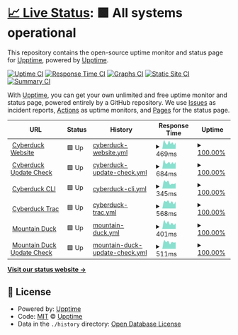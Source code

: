 # [📈 Live Status](https://upptime.github.io/upptime): <!--live status--> **🟩 All systems operational**

This repository contains the open-source uptime monitor and status page for [Upptime](https://upptime.js.org), powered by [Upptime](https://github.com/upptime/upptime).

[![Uptime CI](https://github.com/koj-co/upptime/workflows/Uptime%20CI/badge.svg)](https://github.com/koj-co/upptime/actions?query=workflow%3A%22Uptime+CI%22)
[![Response Time CI](https://github.com/koj-co/upptime/workflows/Response%20Time%20CI/badge.svg)](https://github.com/koj-co/upptime/actions?query=workflow%3A%22Response+Time+CI%22)
[![Graphs CI](https://github.com/koj-co/upptime/workflows/Graphs%20CI/badge.svg)](https://github.com/koj-co/upptime/actions?query=workflow%3A%22Graphs+CI%22)
[![Static Site CI](https://github.com/koj-co/upptime/workflows/Static%20Site%20CI/badge.svg)](https://github.com/koj-co/upptime/actions?query=workflow%3A%22Static+Site+CI%22)
[![Summary CI](https://github.com/koj-co/upptime/workflows/Summary%20CI/badge.svg)](https://github.com/koj-co/upptime/actions?query=workflow%3A%22Summary+CI%22)

With [Upptime](https://upptime.js.org), you can get your own unlimited and free uptime monitor and status page, powered entirely by a GitHub repository. We use [Issues](https://github.com/upptime/upptime/issues) as incident reports, [Actions](https://github.com/upptime/upptime/actions) as uptime monitors, and [Pages](https://upptime.github.io/upptime) for the status page.

<!--start: status pages-->
<!-- This summary is generated by Upptime (https://github.com/upptime/upptime) -->
<!-- Do not edit this manually, your changes will be overwritten -->
<!-- prettier-ignore -->
| URL | Status | History | Response Time | Uptime |
| --- | ------ | ------- | ------------- | ------ |
| <img alt="" src="https://favicons.githubusercontent.com/cyberduck.io" height="13"> [Cyberduck Website](https://cyberduck.io/) | 🟩 Up | [cyberduck-website.yml](https://github.com/iterate-ch/upptime/commits/master/history/cyberduck-website.yml) | <details><summary><img alt="Response time graph" src="./graphs/cyberduck-website/response-time-week.png" height="20"> 469ms</summary><br><a href="https://upptime.github.io/upptime/history/cyberduck-website"><img alt="Response time 469" src="https://img.shields.io/endpoint?url=https%3A%2F%2Fraw.githubusercontent.com%2Fiterate-ch%2Fupptime%2Fmaster%2Fapi%2Fcyberduck-website%2Fresponse-time.json"></a><br><a href="https://upptime.github.io/upptime/history/cyberduck-website"><img alt="24-hour response time 469" src="https://img.shields.io/endpoint?url=https%3A%2F%2Fraw.githubusercontent.com%2Fiterate-ch%2Fupptime%2Fmaster%2Fapi%2Fcyberduck-website%2Fresponse-time-day.json"></a><br><a href="https://upptime.github.io/upptime/history/cyberduck-website"><img alt="7-day response time 469" src="https://img.shields.io/endpoint?url=https%3A%2F%2Fraw.githubusercontent.com%2Fiterate-ch%2Fupptime%2Fmaster%2Fapi%2Fcyberduck-website%2Fresponse-time-week.json"></a><br><a href="https://upptime.github.io/upptime/history/cyberduck-website"><img alt="30-day response time 469" src="https://img.shields.io/endpoint?url=https%3A%2F%2Fraw.githubusercontent.com%2Fiterate-ch%2Fupptime%2Fmaster%2Fapi%2Fcyberduck-website%2Fresponse-time-month.json"></a><br><a href="https://upptime.github.io/upptime/history/cyberduck-website"><img alt="1-year response time 469" src="https://img.shields.io/endpoint?url=https%3A%2F%2Fraw.githubusercontent.com%2Fiterate-ch%2Fupptime%2Fmaster%2Fapi%2Fcyberduck-website%2Fresponse-time-year.json"></a></details> | <details><summary><a href="https://upptime.github.io/upptime/history/cyberduck-website">100.00%</a></summary><a href="https://upptime.github.io/upptime/history/cyberduck-website"><img alt="All-time uptime 100.00%" src="https://img.shields.io/endpoint?url=https%3A%2F%2Fraw.githubusercontent.com%2Fiterate-ch%2Fupptime%2Fmaster%2Fapi%2Fcyberduck-website%2Fuptime.json"></a><br><a href="https://upptime.github.io/upptime/history/cyberduck-website"><img alt="24-hour uptime 100.00%" src="https://img.shields.io/endpoint?url=https%3A%2F%2Fraw.githubusercontent.com%2Fiterate-ch%2Fupptime%2Fmaster%2Fapi%2Fcyberduck-website%2Fuptime-day.json"></a><br><a href="https://upptime.github.io/upptime/history/cyberduck-website"><img alt="7-day uptime 100.00%" src="https://img.shields.io/endpoint?url=https%3A%2F%2Fraw.githubusercontent.com%2Fiterate-ch%2Fupptime%2Fmaster%2Fapi%2Fcyberduck-website%2Fuptime-week.json"></a><br><a href="https://upptime.github.io/upptime/history/cyberduck-website"><img alt="30-day uptime 100.00%" src="https://img.shields.io/endpoint?url=https%3A%2F%2Fraw.githubusercontent.com%2Fiterate-ch%2Fupptime%2Fmaster%2Fapi%2Fcyberduck-website%2Fuptime-month.json"></a><br><a href="https://upptime.github.io/upptime/history/cyberduck-website"><img alt="1-year uptime 100.00%" src="https://img.shields.io/endpoint?url=https%3A%2F%2Fraw.githubusercontent.com%2Fiterate-ch%2Fupptime%2Fmaster%2Fapi%2Fcyberduck-website%2Fuptime-year.json"></a></details>
| <img alt="" src="https://favicons.githubusercontent.com/version.cyberduck.io" height="13"> [Cyberduck Update Check](https://version.cyberduck.io/) | 🟩 Up | [cyberduck-update-check.yml](https://github.com/iterate-ch/upptime/commits/master/history/cyberduck-update-check.yml) | <details><summary><img alt="Response time graph" src="./graphs/cyberduck-update-check/response-time-week.png" height="20"> 684ms</summary><br><a href="https://upptime.github.io/upptime/history/cyberduck-update-check"><img alt="Response time 684" src="https://img.shields.io/endpoint?url=https%3A%2F%2Fraw.githubusercontent.com%2Fiterate-ch%2Fupptime%2Fmaster%2Fapi%2Fcyberduck-update-check%2Fresponse-time.json"></a><br><a href="https://upptime.github.io/upptime/history/cyberduck-update-check"><img alt="24-hour response time 684" src="https://img.shields.io/endpoint?url=https%3A%2F%2Fraw.githubusercontent.com%2Fiterate-ch%2Fupptime%2Fmaster%2Fapi%2Fcyberduck-update-check%2Fresponse-time-day.json"></a><br><a href="https://upptime.github.io/upptime/history/cyberduck-update-check"><img alt="7-day response time 684" src="https://img.shields.io/endpoint?url=https%3A%2F%2Fraw.githubusercontent.com%2Fiterate-ch%2Fupptime%2Fmaster%2Fapi%2Fcyberduck-update-check%2Fresponse-time-week.json"></a><br><a href="https://upptime.github.io/upptime/history/cyberduck-update-check"><img alt="30-day response time 684" src="https://img.shields.io/endpoint?url=https%3A%2F%2Fraw.githubusercontent.com%2Fiterate-ch%2Fupptime%2Fmaster%2Fapi%2Fcyberduck-update-check%2Fresponse-time-month.json"></a><br><a href="https://upptime.github.io/upptime/history/cyberduck-update-check"><img alt="1-year response time 684" src="https://img.shields.io/endpoint?url=https%3A%2F%2Fraw.githubusercontent.com%2Fiterate-ch%2Fupptime%2Fmaster%2Fapi%2Fcyberduck-update-check%2Fresponse-time-year.json"></a></details> | <details><summary><a href="https://upptime.github.io/upptime/history/cyberduck-update-check">100.00%</a></summary><a href="https://upptime.github.io/upptime/history/cyberduck-update-check"><img alt="All-time uptime 100.00%" src="https://img.shields.io/endpoint?url=https%3A%2F%2Fraw.githubusercontent.com%2Fiterate-ch%2Fupptime%2Fmaster%2Fapi%2Fcyberduck-update-check%2Fuptime.json"></a><br><a href="https://upptime.github.io/upptime/history/cyberduck-update-check"><img alt="24-hour uptime 100.00%" src="https://img.shields.io/endpoint?url=https%3A%2F%2Fraw.githubusercontent.com%2Fiterate-ch%2Fupptime%2Fmaster%2Fapi%2Fcyberduck-update-check%2Fuptime-day.json"></a><br><a href="https://upptime.github.io/upptime/history/cyberduck-update-check"><img alt="7-day uptime 100.00%" src="https://img.shields.io/endpoint?url=https%3A%2F%2Fraw.githubusercontent.com%2Fiterate-ch%2Fupptime%2Fmaster%2Fapi%2Fcyberduck-update-check%2Fuptime-week.json"></a><br><a href="https://upptime.github.io/upptime/history/cyberduck-update-check"><img alt="30-day uptime 100.00%" src="https://img.shields.io/endpoint?url=https%3A%2F%2Fraw.githubusercontent.com%2Fiterate-ch%2Fupptime%2Fmaster%2Fapi%2Fcyberduck-update-check%2Fuptime-month.json"></a><br><a href="https://upptime.github.io/upptime/history/cyberduck-update-check"><img alt="1-year uptime 100.00%" src="https://img.shields.io/endpoint?url=https%3A%2F%2Fraw.githubusercontent.com%2Fiterate-ch%2Fupptime%2Fmaster%2Fapi%2Fcyberduck-update-check%2Fuptime-year.json"></a></details>
| <img alt="" src="https://favicons.githubusercontent.com/duck.sh" height="13"> [Cyberduck CLI](https://duck.sh/) | 🟩 Up | [cyberduck-cli.yml](https://github.com/iterate-ch/upptime/commits/master/history/cyberduck-cli.yml) | <details><summary><img alt="Response time graph" src="./graphs/cyberduck-cli/response-time-week.png" height="20"> 345ms</summary><br><a href="https://upptime.github.io/upptime/history/cyberduck-cli"><img alt="Response time 345" src="https://img.shields.io/endpoint?url=https%3A%2F%2Fraw.githubusercontent.com%2Fiterate-ch%2Fupptime%2Fmaster%2Fapi%2Fcyberduck-cli%2Fresponse-time.json"></a><br><a href="https://upptime.github.io/upptime/history/cyberduck-cli"><img alt="24-hour response time 345" src="https://img.shields.io/endpoint?url=https%3A%2F%2Fraw.githubusercontent.com%2Fiterate-ch%2Fupptime%2Fmaster%2Fapi%2Fcyberduck-cli%2Fresponse-time-day.json"></a><br><a href="https://upptime.github.io/upptime/history/cyberduck-cli"><img alt="7-day response time 345" src="https://img.shields.io/endpoint?url=https%3A%2F%2Fraw.githubusercontent.com%2Fiterate-ch%2Fupptime%2Fmaster%2Fapi%2Fcyberduck-cli%2Fresponse-time-week.json"></a><br><a href="https://upptime.github.io/upptime/history/cyberduck-cli"><img alt="30-day response time 345" src="https://img.shields.io/endpoint?url=https%3A%2F%2Fraw.githubusercontent.com%2Fiterate-ch%2Fupptime%2Fmaster%2Fapi%2Fcyberduck-cli%2Fresponse-time-month.json"></a><br><a href="https://upptime.github.io/upptime/history/cyberduck-cli"><img alt="1-year response time 345" src="https://img.shields.io/endpoint?url=https%3A%2F%2Fraw.githubusercontent.com%2Fiterate-ch%2Fupptime%2Fmaster%2Fapi%2Fcyberduck-cli%2Fresponse-time-year.json"></a></details> | <details><summary><a href="https://upptime.github.io/upptime/history/cyberduck-cli">100.00%</a></summary><a href="https://upptime.github.io/upptime/history/cyberduck-cli"><img alt="All-time uptime 100.00%" src="https://img.shields.io/endpoint?url=https%3A%2F%2Fraw.githubusercontent.com%2Fiterate-ch%2Fupptime%2Fmaster%2Fapi%2Fcyberduck-cli%2Fuptime.json"></a><br><a href="https://upptime.github.io/upptime/history/cyberduck-cli"><img alt="24-hour uptime 100.00%" src="https://img.shields.io/endpoint?url=https%3A%2F%2Fraw.githubusercontent.com%2Fiterate-ch%2Fupptime%2Fmaster%2Fapi%2Fcyberduck-cli%2Fuptime-day.json"></a><br><a href="https://upptime.github.io/upptime/history/cyberduck-cli"><img alt="7-day uptime 100.00%" src="https://img.shields.io/endpoint?url=https%3A%2F%2Fraw.githubusercontent.com%2Fiterate-ch%2Fupptime%2Fmaster%2Fapi%2Fcyberduck-cli%2Fuptime-week.json"></a><br><a href="https://upptime.github.io/upptime/history/cyberduck-cli"><img alt="30-day uptime 100.00%" src="https://img.shields.io/endpoint?url=https%3A%2F%2Fraw.githubusercontent.com%2Fiterate-ch%2Fupptime%2Fmaster%2Fapi%2Fcyberduck-cli%2Fuptime-month.json"></a><br><a href="https://upptime.github.io/upptime/history/cyberduck-cli"><img alt="1-year uptime 100.00%" src="https://img.shields.io/endpoint?url=https%3A%2F%2Fraw.githubusercontent.com%2Fiterate-ch%2Fupptime%2Fmaster%2Fapi%2Fcyberduck-cli%2Fuptime-year.json"></a></details>
| <img alt="" src="https://favicons.githubusercontent.com/trac.cyberduck.io" height="13"> [Cyberduck Trac](https://trac.cyberduck.io/) | 🟩 Up | [cyberduck-trac.yml](https://github.com/iterate-ch/upptime/commits/master/history/cyberduck-trac.yml) | <details><summary><img alt="Response time graph" src="./graphs/cyberduck-trac/response-time-week.png" height="20"> 568ms</summary><br><a href="https://upptime.github.io/upptime/history/cyberduck-trac"><img alt="Response time 568" src="https://img.shields.io/endpoint?url=https%3A%2F%2Fraw.githubusercontent.com%2Fiterate-ch%2Fupptime%2Fmaster%2Fapi%2Fcyberduck-trac%2Fresponse-time.json"></a><br><a href="https://upptime.github.io/upptime/history/cyberduck-trac"><img alt="24-hour response time 568" src="https://img.shields.io/endpoint?url=https%3A%2F%2Fraw.githubusercontent.com%2Fiterate-ch%2Fupptime%2Fmaster%2Fapi%2Fcyberduck-trac%2Fresponse-time-day.json"></a><br><a href="https://upptime.github.io/upptime/history/cyberduck-trac"><img alt="7-day response time 568" src="https://img.shields.io/endpoint?url=https%3A%2F%2Fraw.githubusercontent.com%2Fiterate-ch%2Fupptime%2Fmaster%2Fapi%2Fcyberduck-trac%2Fresponse-time-week.json"></a><br><a href="https://upptime.github.io/upptime/history/cyberduck-trac"><img alt="30-day response time 568" src="https://img.shields.io/endpoint?url=https%3A%2F%2Fraw.githubusercontent.com%2Fiterate-ch%2Fupptime%2Fmaster%2Fapi%2Fcyberduck-trac%2Fresponse-time-month.json"></a><br><a href="https://upptime.github.io/upptime/history/cyberduck-trac"><img alt="1-year response time 568" src="https://img.shields.io/endpoint?url=https%3A%2F%2Fraw.githubusercontent.com%2Fiterate-ch%2Fupptime%2Fmaster%2Fapi%2Fcyberduck-trac%2Fresponse-time-year.json"></a></details> | <details><summary><a href="https://upptime.github.io/upptime/history/cyberduck-trac">100.00%</a></summary><a href="https://upptime.github.io/upptime/history/cyberduck-trac"><img alt="All-time uptime 100.00%" src="https://img.shields.io/endpoint?url=https%3A%2F%2Fraw.githubusercontent.com%2Fiterate-ch%2Fupptime%2Fmaster%2Fapi%2Fcyberduck-trac%2Fuptime.json"></a><br><a href="https://upptime.github.io/upptime/history/cyberduck-trac"><img alt="24-hour uptime 100.00%" src="https://img.shields.io/endpoint?url=https%3A%2F%2Fraw.githubusercontent.com%2Fiterate-ch%2Fupptime%2Fmaster%2Fapi%2Fcyberduck-trac%2Fuptime-day.json"></a><br><a href="https://upptime.github.io/upptime/history/cyberduck-trac"><img alt="7-day uptime 100.00%" src="https://img.shields.io/endpoint?url=https%3A%2F%2Fraw.githubusercontent.com%2Fiterate-ch%2Fupptime%2Fmaster%2Fapi%2Fcyberduck-trac%2Fuptime-week.json"></a><br><a href="https://upptime.github.io/upptime/history/cyberduck-trac"><img alt="30-day uptime 100.00%" src="https://img.shields.io/endpoint?url=https%3A%2F%2Fraw.githubusercontent.com%2Fiterate-ch%2Fupptime%2Fmaster%2Fapi%2Fcyberduck-trac%2Fuptime-month.json"></a><br><a href="https://upptime.github.io/upptime/history/cyberduck-trac"><img alt="1-year uptime 100.00%" src="https://img.shields.io/endpoint?url=https%3A%2F%2Fraw.githubusercontent.com%2Fiterate-ch%2Fupptime%2Fmaster%2Fapi%2Fcyberduck-trac%2Fuptime-year.json"></a></details>
| <img alt="" src="https://favicons.githubusercontent.com/mountainduck.io" height="13"> [Mountain Duck](https://mountainduck.io/) | 🟩 Up | [mountain-duck.yml](https://github.com/iterate-ch/upptime/commits/master/history/mountain-duck.yml) | <details><summary><img alt="Response time graph" src="./graphs/mountain-duck/response-time-week.png" height="20"> 401ms</summary><br><a href="https://upptime.github.io/upptime/history/mountain-duck"><img alt="Response time 401" src="https://img.shields.io/endpoint?url=https%3A%2F%2Fraw.githubusercontent.com%2Fiterate-ch%2Fupptime%2Fmaster%2Fapi%2Fmountain-duck%2Fresponse-time.json"></a><br><a href="https://upptime.github.io/upptime/history/mountain-duck"><img alt="24-hour response time 401" src="https://img.shields.io/endpoint?url=https%3A%2F%2Fraw.githubusercontent.com%2Fiterate-ch%2Fupptime%2Fmaster%2Fapi%2Fmountain-duck%2Fresponse-time-day.json"></a><br><a href="https://upptime.github.io/upptime/history/mountain-duck"><img alt="7-day response time 401" src="https://img.shields.io/endpoint?url=https%3A%2F%2Fraw.githubusercontent.com%2Fiterate-ch%2Fupptime%2Fmaster%2Fapi%2Fmountain-duck%2Fresponse-time-week.json"></a><br><a href="https://upptime.github.io/upptime/history/mountain-duck"><img alt="30-day response time 401" src="https://img.shields.io/endpoint?url=https%3A%2F%2Fraw.githubusercontent.com%2Fiterate-ch%2Fupptime%2Fmaster%2Fapi%2Fmountain-duck%2Fresponse-time-month.json"></a><br><a href="https://upptime.github.io/upptime/history/mountain-duck"><img alt="1-year response time 401" src="https://img.shields.io/endpoint?url=https%3A%2F%2Fraw.githubusercontent.com%2Fiterate-ch%2Fupptime%2Fmaster%2Fapi%2Fmountain-duck%2Fresponse-time-year.json"></a></details> | <details><summary><a href="https://upptime.github.io/upptime/history/mountain-duck">100.00%</a></summary><a href="https://upptime.github.io/upptime/history/mountain-duck"><img alt="All-time uptime 100.00%" src="https://img.shields.io/endpoint?url=https%3A%2F%2Fraw.githubusercontent.com%2Fiterate-ch%2Fupptime%2Fmaster%2Fapi%2Fmountain-duck%2Fuptime.json"></a><br><a href="https://upptime.github.io/upptime/history/mountain-duck"><img alt="24-hour uptime 100.00%" src="https://img.shields.io/endpoint?url=https%3A%2F%2Fraw.githubusercontent.com%2Fiterate-ch%2Fupptime%2Fmaster%2Fapi%2Fmountain-duck%2Fuptime-day.json"></a><br><a href="https://upptime.github.io/upptime/history/mountain-duck"><img alt="7-day uptime 100.00%" src="https://img.shields.io/endpoint?url=https%3A%2F%2Fraw.githubusercontent.com%2Fiterate-ch%2Fupptime%2Fmaster%2Fapi%2Fmountain-duck%2Fuptime-week.json"></a><br><a href="https://upptime.github.io/upptime/history/mountain-duck"><img alt="30-day uptime 100.00%" src="https://img.shields.io/endpoint?url=https%3A%2F%2Fraw.githubusercontent.com%2Fiterate-ch%2Fupptime%2Fmaster%2Fapi%2Fmountain-duck%2Fuptime-month.json"></a><br><a href="https://upptime.github.io/upptime/history/mountain-duck"><img alt="1-year uptime 100.00%" src="https://img.shields.io/endpoint?url=https%3A%2F%2Fraw.githubusercontent.com%2Fiterate-ch%2Fupptime%2Fmaster%2Fapi%2Fmountain-duck%2Fuptime-year.json"></a></details>
| <img alt="" src="https://favicons.githubusercontent.com/version.mountainduck.io" height="13"> [Mountain Duck Update Check](https://version.mountainduck.io/) | 🟩 Up | [mountain-duck-update-check.yml](https://github.com/iterate-ch/upptime/commits/master/history/mountain-duck-update-check.yml) | <details><summary><img alt="Response time graph" src="./graphs/mountain-duck-update-check/response-time-week.png" height="20"> 511ms</summary><br><a href="https://upptime.github.io/upptime/history/mountain-duck-update-check"><img alt="Response time 511" src="https://img.shields.io/endpoint?url=https%3A%2F%2Fraw.githubusercontent.com%2Fiterate-ch%2Fupptime%2Fmaster%2Fapi%2Fmountain-duck-update-check%2Fresponse-time.json"></a><br><a href="https://upptime.github.io/upptime/history/mountain-duck-update-check"><img alt="24-hour response time 511" src="https://img.shields.io/endpoint?url=https%3A%2F%2Fraw.githubusercontent.com%2Fiterate-ch%2Fupptime%2Fmaster%2Fapi%2Fmountain-duck-update-check%2Fresponse-time-day.json"></a><br><a href="https://upptime.github.io/upptime/history/mountain-duck-update-check"><img alt="7-day response time 511" src="https://img.shields.io/endpoint?url=https%3A%2F%2Fraw.githubusercontent.com%2Fiterate-ch%2Fupptime%2Fmaster%2Fapi%2Fmountain-duck-update-check%2Fresponse-time-week.json"></a><br><a href="https://upptime.github.io/upptime/history/mountain-duck-update-check"><img alt="30-day response time 511" src="https://img.shields.io/endpoint?url=https%3A%2F%2Fraw.githubusercontent.com%2Fiterate-ch%2Fupptime%2Fmaster%2Fapi%2Fmountain-duck-update-check%2Fresponse-time-month.json"></a><br><a href="https://upptime.github.io/upptime/history/mountain-duck-update-check"><img alt="1-year response time 511" src="https://img.shields.io/endpoint?url=https%3A%2F%2Fraw.githubusercontent.com%2Fiterate-ch%2Fupptime%2Fmaster%2Fapi%2Fmountain-duck-update-check%2Fresponse-time-year.json"></a></details> | <details><summary><a href="https://upptime.github.io/upptime/history/mountain-duck-update-check">100.00%</a></summary><a href="https://upptime.github.io/upptime/history/mountain-duck-update-check"><img alt="All-time uptime 100.00%" src="https://img.shields.io/endpoint?url=https%3A%2F%2Fraw.githubusercontent.com%2Fiterate-ch%2Fupptime%2Fmaster%2Fapi%2Fmountain-duck-update-check%2Fuptime.json"></a><br><a href="https://upptime.github.io/upptime/history/mountain-duck-update-check"><img alt="24-hour uptime 100.00%" src="https://img.shields.io/endpoint?url=https%3A%2F%2Fraw.githubusercontent.com%2Fiterate-ch%2Fupptime%2Fmaster%2Fapi%2Fmountain-duck-update-check%2Fuptime-day.json"></a><br><a href="https://upptime.github.io/upptime/history/mountain-duck-update-check"><img alt="7-day uptime 100.00%" src="https://img.shields.io/endpoint?url=https%3A%2F%2Fraw.githubusercontent.com%2Fiterate-ch%2Fupptime%2Fmaster%2Fapi%2Fmountain-duck-update-check%2Fuptime-week.json"></a><br><a href="https://upptime.github.io/upptime/history/mountain-duck-update-check"><img alt="30-day uptime 100.00%" src="https://img.shields.io/endpoint?url=https%3A%2F%2Fraw.githubusercontent.com%2Fiterate-ch%2Fupptime%2Fmaster%2Fapi%2Fmountain-duck-update-check%2Fuptime-month.json"></a><br><a href="https://upptime.github.io/upptime/history/mountain-duck-update-check"><img alt="1-year uptime 100.00%" src="https://img.shields.io/endpoint?url=https%3A%2F%2Fraw.githubusercontent.com%2Fiterate-ch%2Fupptime%2Fmaster%2Fapi%2Fmountain-duck-update-check%2Fuptime-year.json"></a></details>

<!--end: status pages-->

[**Visit our status website →**](https://upptime.github.io/upptime)

## 📄 License

- Powered by: [Upptime](https://github.com/upptime/upptime)
- Code: [MIT](./LICENSE) © [Upptime](https://upptime.js.org)
- Data in the `./history` directory: [Open Database License](https://opendatacommons.org/licenses/odbl/1-0/)
